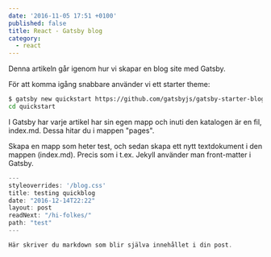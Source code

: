 ```yaml
---
date: '2016-11-05 17:51 +0100'
published: false
title: React - Gatsby blog
category:
  - react
---
```


Denna artikeln går igenom hur vi skapar en blog site med Gatsby. 

För att komma igång snabbare använder vi ett starter theme:

```bash
$ gatsby new quickstart https://github.com/gatsbyjs/gatsby-starter-blog
cd quickstart
```

I Gatsby har varje artikel har sin egen mapp och inuti den katalogen är en fil, index.md. Dessa hitar du i mappen "pages".

Skapa en mapp som heter test, och sedan skapa ett nytt textdokument i den mappen (index.md). Precis som i t.ex. Jekyll använder man front-matter i Gatsby. 

```javascript
---
styleoverrides: '/blog.css'
title: testing quickblog
date: "2016-12-14T22:22"
layout: post
readNext: "/hi-folkes/"
path: "test"
---

Här skriver du markdown som blir själva innehållet i din post. 

```



